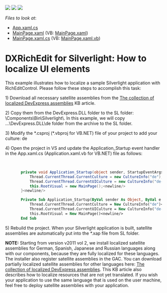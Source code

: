 <!-- default badges list -->
![](https://img.shields.io/endpoint?url=https://codecentral.devexpress.com/api/v1/VersionRange/128606161/11.2.5%2B)
[![](https://img.shields.io/badge/Open_in_DevExpress_Support_Center-FF7200?style=flat-square&logo=DevExpress&logoColor=white)](https://supportcenter.devexpress.com/ticket/details/E3495)
[![](https://img.shields.io/badge/📖_How_to_use_DevExpress_Examples-e9f6fc?style=flat-square)](https://docs.devexpress.com/GeneralInformation/403183)
<!-- default badges end -->
<!-- default file list -->
*Files to look at*:

* [App.xaml.cs](./CS/App.xaml.cs)
* [MainPage.xaml](./CS/MainPage.xaml) (VB: [MainPage.xaml](./VB/MainPage.xaml))
* [MainPage.xaml.cs](./CS/MainPage.xaml.cs) (VB: [MainPage.xaml.vb](./VB/MainPage.xaml.vb))
<!-- default file list end -->
# DXRichEdit for Silverlight: How to localize UI elements


<p>This example illustrates how to localize a sample Silverlight application with RichEditControl. Please follow these steps to accomplish this task:</p><p>1) Download all necessary satellite assemblies from the <a href="https://www.devexpress.com/Support/Center/p/A421">The collection of localized DevExpress assemblies</a> KB article.</p><p>2) Copy them from the DevExpress.DLL folder to the SL folder: <DevExpress_Install_Path>\Components\Bin\Silverlight\. In this example, we will copy ...\DevExpress.DLL\de folder from the archive to the SL folder.</p><p>3) Modify the *.csproj (*.vbproj for VB.NET) file of your project to add your culture: <SupportedCultures>de</SupportedCultures></p><p>4) Open the project in VS and update the Application_Startup event handler in the App.xaml.cs (Application.xaml.vb for VB.NET) file as follows:</p><p><br />


```cs
       private void Application_Startup(object sender, StartupEventArgs e) {<newline/>
           Thread.CurrentThread.CurrentCulture = new CultureInfo("de");<newline/>
           Thread.CurrentThread.CurrentUICulture = new CultureInfo("de-DE");<newline/>
           this.RootVisual = new MainPage();<newline/>
       }<newline/>

```



```vb
       Private Sub Application_Startup(ByVal sender As Object, ByVal e As StartupEventArgs)<newline/>
           Thread.CurrentThread.CurrentCulture = New CultureInfo("de")<newline/>
           Thread.CurrentThread.CurrentUICulture = New CultureInfo("de-DE")<newline/>
           this.RootVisual = New MainPage()<newline/>
       End Sub
```

 </p><p>5) Rebuild the project. When your Silverlight application is built, satellite assemblies are automatically put into the *.xap file from SL folder.</p><p><strong>NOTE:</strong> Starting from version v2011 vol 2, we install localized satellite assemblies for German, Spanish, Japanese and Russian languages along with our components, because they are fully localized for these languages. The installer also register satellite assemblies in the GAC. You can download partially localized satellite assemblies for other languages here: <a href="https://www.devexpress.com/Support/Center/p/A421">The collection of localized DevExpress assemblies</a>. This KB article also describes how to localize resources that are not yet translated. If you wish your application to use the same language that is used on the user machine, feel free to deploy satellite assemblies with your application.</p>

<br/>


